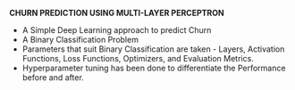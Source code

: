**CHURN PREDICTION USING MULTI-LAYER PERCEPTRON**

- A Simple Deep Learning approach to predict Churn
- A Binary Classification Problem
- Parameters that suit Binary Classification are taken - Layers, Activation Functions, Loss Functions, Optimizers, and Evaluation Metrics.
- Hyperparameter tuning has been done to differentiate the Performance before and after.

